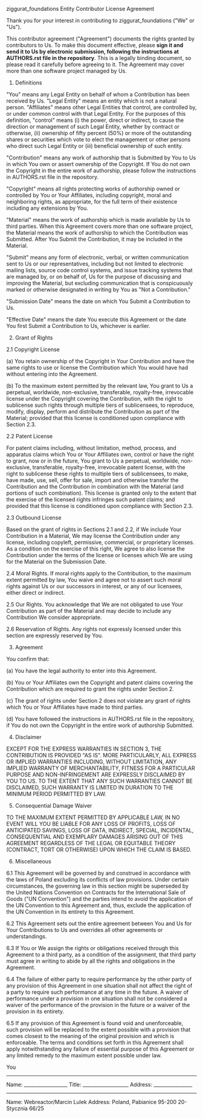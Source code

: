 ziggurat_foundations Entity Contributor License Agreement

Thank you for your interest in contributing to ziggurat_foundations ("We" or "Us").

This contributor agreement ("Agreement") documents the rights granted by contributors to Us. 
To make this document effective, please **sign it and send it to Us by electronic submission, 
following the instructions at AUTHORS.rst file in the repository**. This is a legally binding document, 
so please read it carefully before agreeing to it. The Agreement may cover more than 
one software project managed by Us.

1. Definitions

"You" means any Legal Entity on behalf of whom a Contribution has been received by Us. 
"Legal Entity" means an entity which is not a natural person. "Affiliates" means other Legal 
Entities that control, are controlled by, or under common control with that Legal Entity. 
For the purposes of this definition, "control" means (i) the power, direct or indirect, to 
cause the direction or management of such Legal Entity, whether by contract or otherwise, 
(ii) ownership of fifty percent (50%) or more of the outstanding shares or securities which 
vote to elect the management or other persons who direct such Legal Entity or 
(iii) beneficial ownership of such entity.

"Contribution" means any work of authorship that is Submitted by You to Us in which You own 
or assert ownership of the Copyright. If You do not own the Copyright in the entire work of 
authorship, please follow the instructions in AUTHORS.rst file in the repository.

"Copyright" means all rights protecting works of authorship owned or controlled by You or 
Your Affiliates, including copyright, moral and neighboring rights, as appropriate, 
for the full term of their existence including any extensions by You.

"Material" means the work of authorship which is made available by Us to third parties. 
When this Agreement covers more than one software project, the Material means the work of 
authorship to which the Contribution was Submitted. After You Submit the Contribution, 
it may be included in the Material.

"Submit" means any form of electronic, verbal, or written communication sent to 
Us or our representatives, including but not limited to electronic mailing lists, 
source code control systems, and issue tracking systems that are managed by, or on behalf of, 
Us for the purpose of discussing and improving the Material, but excluding communication that is 
conspicuously marked or otherwise designated in writing by You as "Not a Contribution."

"Submission Date" means the date on which You Submit a Contribution to Us.

"Effective Date" means the date You execute this Agreement or the date You first 
Submit a Contribution to Us, whichever is earlier.

2. Grant of Rights

2.1 Copyright License

(a) You retain ownership of the Copyright in Your Contribution and have the same rights to use or 
license the Contribution which You would have had without entering into the Agreement.

(b) To the maximum extent permitted by the relevant law, You grant to Us a perpetual, worldwide, 
non-exclusive, transferable, royalty-free, irrevocable license under the Copyright covering 
the Contribution, with the right to sublicense such rights through multiple tiers of sublicensees, 
to reproduce, modify, display, perform and distribute the Contribution as part of the Material; 
provided that this license is conditioned upon compliance with Section 2.3.

2.2 Patent License

For patent claims including, without limitation, method, process, and apparatus claims which 
You or Your Affiliates own, control or have the right to grant, now or in the future, 
You grant to Us a perpetual, worldwide, non-exclusive, transferable, royalty-free, irrevocable 
patent license, with the right to sublicense these rights to multiple tiers of sublicensees, 
to make, have made, use, sell, offer for sale, import and otherwise transfer the Contribution 
and the Contribution in combination with the Material (and portions of such combination). 
This license is granted only to the extent that the exercise of the licensed rights infringes 
such patent claims; and provided that this license is conditioned upon compliance with Section 2.3.

2.3 Outbound License

Based on the grant of rights in Sections 2.1 and 2.2, if We include Your Contribution in a Material, 
We may license the Contribution under any license, including copyleft, permissive, commercial, 
or proprietary licenses. As a condition on the exercise of this right, 
We agree to also license the Contribution under the terms of the license or licenses which 
We are using for the Material on the Submission Date.

2.4 Moral Rights. If moral rights apply to the Contribution, to the maximum extent permitted by 
law, You waive and agree not to assert such moral rights against Us or our successors in interest, 
or any of our licensees, either direct or indirect.

2.5 Our Rights. You acknowledge that We are not obligated to use Your Contribution as part of the 
Material and may decide to include any Contribution We consider appropriate.

2.6 Reservation of Rights. Any rights not expressly licensed under this section are expressly reserved by You.

3. Agreement

You confirm that:

(a) You have the legal authority to enter into this Agreement.

(b) You or Your Affiliates own the Copyright and patent claims covering the Contribution which 
are required to grant the rights under Section 2.

(c) The grant of rights under Section 2 does not violate any grant of rights which You or Your 
Affiliates have made to third parties.

(d) You have followed the instructions in AUTHORS.rst file in the repository, 
if You do not own the Copyright in the entire work of authorship Submitted.

4. Disclaimer

EXCEPT FOR THE EXPRESS WARRANTIES IN SECTION 3, THE CONTRIBUTION IS PROVIDED "AS IS". 
MORE PARTICULARLY, ALL EXPRESS OR IMPLIED WARRANTIES INCLUDING, WITHOUT LIMITATION, 
ANY IMPLIED WARRANTY OF MERCHANTABILITY, FITNESS FOR A PARTICULAR PURPOSE AND NON-INFRINGEMENT 
ARE EXPRESSLY DISCLAIMED BY YOU TO US. TO THE EXTENT THAT ANY SUCH WARRANTIES CANNOT BE DISCLAIMED, 
SUCH WARRANTY IS LIMITED IN DURATION TO THE MINIMUM PERIOD PERMITTED BY LAW.

5. Consequential Damage Waiver

TO THE MAXIMUM EXTENT PERMITTED BY APPLICABLE LAW, IN NO EVENT WILL YOU BE LIABLE FOR ANY 
LOSS OF PROFITS, LOSS OF ANTICIPATED SAVINGS, LOSS OF DATA, INDIRECT, SPECIAL, INCIDENTAL, 
CONSEQUENTIAL AND EXEMPLARY DAMAGES ARISING OUT OF THIS AGREEMENT REGARDLESS OF THE LEGAL 
OR EQUITABLE THEORY (CONTRACT, TORT OR OTHERWISE) UPON WHICH THE CLAIM IS BASED.

6. Miscellaneous

6.1 This Agreement will be governed by and construed in accordance with the laws of Poland 
excluding its conflicts of law provisions. Under certain circumstances, the governing law in 
this section might be superseded by the United Nations Convention on Contracts for the 
International Sale of Goods ("UN Convention") and the parties intend to avoid the application 
of the UN Convention to this Agreement and, thus, exclude the application of the UN Convention 
in its entirety to this Agreement.

6.2 This Agreement sets out the entire agreement between You and Us for Your Contributions to Us 
and overrides all other agreements or understandings.

6.3 If You or We assign the rights or obligations received through this Agreement to a third party, 
as a condition of the assignment, that third party must agree in writing to abide by all the rights 
and obligations in the Agreement.

6.4 The failure of either party to require performance by the other party of any provision of this 
Agreement in one situation shall not affect the right of a party to require such performance at 
any time in the future. A waiver of performance under a provision in one situation shall 
not be considered a waiver of the performance of the provision in the future or a waiver of 
the provision in its entirety.

6.5 If any provision of this Agreement is found void and unenforceable, such provision will be 
replaced to the extent possible with a provision that comes closest to the meaning of the 
original provision and which is enforceable. The terms and conditions set forth in this 
Agreement shall apply notwithstanding any failure of essential purpose of this Agreement or 
any limited remedy to the maximum extent possible under law.

You
________________________
Name: __________________
Title: ___________________
Address: ________________
________________________

Name: Webreactor/Marcin Lulek
Address: Poland,
         Pabianice 95-200
         20-Stycznia 66/25
